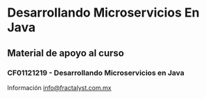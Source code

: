 # Desarrollando Microservicios En Java

## Material de apoyo al curso

### CF01121219 - Desarrollando Microservicios en Java

Información <info@fractalyst.com.mx>
